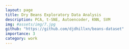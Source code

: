 ```yaml
---
layout: page
title: Dry Beans Exploratory Data Analysis
description: PCA, t-SNE, Autoencoder, KNN, SVM
img: #assets/img/7.jpg
github: "https://github.com/djdhillxn/beans-dataset"
importance: 3
category: work
---
```

